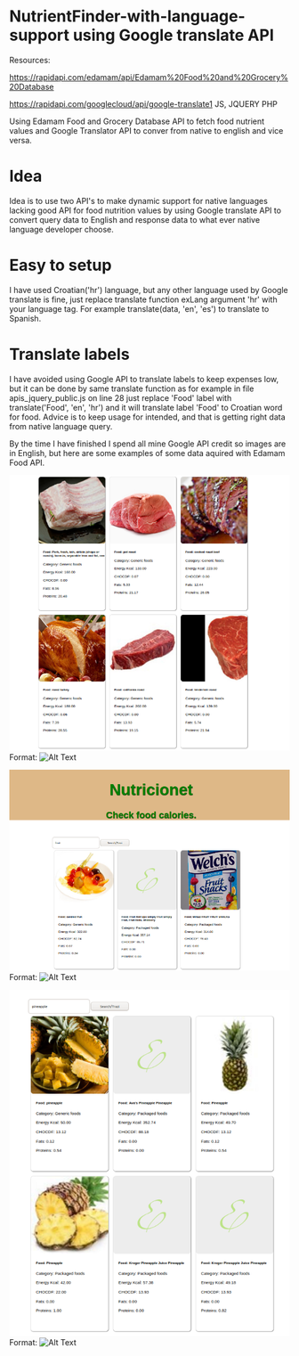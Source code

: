 # NutrientFinder-with-language-support using Google translate API

Resources:

https://rapidapi.com/edamam/api/Edamam%20Food%20and%20Grocery%20Database

https://rapidapi.com/googlecloud/api/google-translate1
JS, JQUERY
PHP


Using Edamam Food and Grocery Database API to fetch food nutrient values and Google Translator API to conver from native to english and vice versa.

# Idea

Idea is to use two API's to make dynamic support for native languages lacking good API for food nutrition values by using Google translate API
to convert query data to English and response data to what ever native language developer choose.


# Easy to setup

I have used Croatian('hr') language, but any other language used by Google translate is fine,
just replace translate function exLang argument 'hr'  with your language tag.
For example translate(data, 'en', 'es') to translate to Spanish.

# Translate labels

I have avoided using Google API to translate labels to keep expenses low, but it can be done
by same translate function as for example in file apis_jquery_public.js on line 28 just replace
'Food' label with translate('Food', 'en', 'hr') and it will translate label 'Food' to Croatian word for  food.
Advice is to keep usage for intended, and that is getting right data from native language query.



By the time I have finished I spend all mine Google API credit so images are in English, but here are some examples of some data aquired with
Edamam Food  API.


![GitHub Logo](/images/1.png)
Format: ![Alt Text](url)

![GitHub Logo](/images/2.png)
Format: ![Alt Text](url)

![GitHub Logo](/images/3.png)
Format: ![Alt Text](url)
